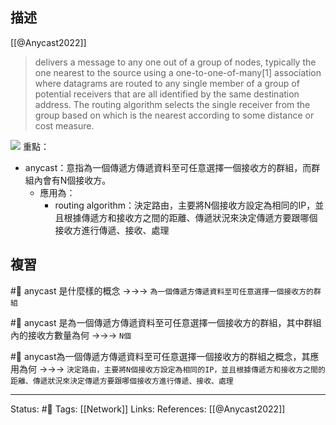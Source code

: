 ## 描述

[[@Anycast2022]]
> delivers a message to any one out of a group of nodes, typically the one nearest to the source using a one-to-one-of-many[1] association where datagrams are routed to any single member of a group of potential receivers that are all identified by the same destination address. The routing algorithm selects the single receiver from the group based on which is the nearest according to some distance or cost measure.

![](https://upload.wikimedia.org/wikipedia/commons/thumb/4/43/Anycast.svg/1024px-Anycast.svg.png)
重點：
- anycast：意指為一個傳遞方傳遞資料至可任意選擇一個接收方的群組，而群組內會有N個接收方。
	- 應用為：
		- routing algorithm：決定路由，主要將N個接收方設定為相同的IP，並且根據傳遞方和接收方之間的距離、傳遞狀況來決定傳遞方要跟哪個接收方進行傳遞、接收、處理



## 複習
#🧠 anycast 是什麼樣的概念 ->->-> `為一個傳遞方傳遞資料至可任意選擇一個接收方的群組`
<!--SR:!2024-11-28,433,250-->

#🧠 anycast 是為一個傳遞方傳遞資料至可任意選擇一個接收方的群組，其中群組內的接收方數量為何 ->->-> `N個`
<!--SR:!2024-05-29,325,250-->


#🧠 anycast為一個傳遞方傳遞資料至可任意選擇一個接收方的群組之概念，其應用為何 ->->-> `決定路由，主要將N個接收方設定為相同的IP，並且根據傳遞方和接收方之間的距離、傳遞狀況來決定傳遞方要跟哪個接收方進行傳遞、接收、處理`
<!--SR:!2023-12-21,90,230-->




---
Status: #🌱 
Tags:
[[Network]]
Links:
References:
[[@Anycast2022]]
